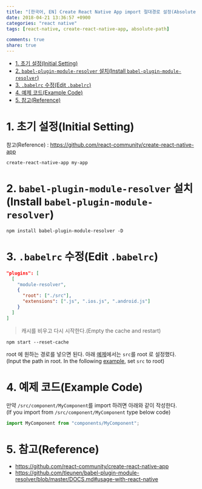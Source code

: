 ```yaml
---
title: "[한국어, EN] Create React Native App import 절대경로 설정(Absolute Path)"
date: 2018-04-21 13:36:57 +0900
categories: "react native"
tags: [react-native, create-react-native-app, absolute-path]

comments: true
share: true
---
```


<!-- TOC -->

- [1. 초기 설정(Initial Setting)](#1-초기-설정initial-setting)
- [2. `babel-plugin-module-resolver` 설치(Install `babel-plugin-module-resolver`)](#2-babel-plugin-module-resolver-설치install-babel-plugin-module-resolver)
- [3. `.babelrc` 수정(Edit `.babelrc`)](#3-babelrc-수정edit-babelrc)
- [4. 예제 코드(Example Code)](#4-예제-코드example-code)
- [5. 참고(Reference)](#5-참고reference)

<!-- /TOC -->

# 1. 초기 설정(Initial Setting)

참고(Reference) : https://github.com/react-community/create-react-native-app

```
create-react-native-app my-app
```

# 2. `babel-plugin-module-resolver` 설치(Install `babel-plugin-module-resolver`)

```
npm install babel-plugin-module-resolver -D
```

# 3. `.babelrc` 수정(Edit `.babelrc`)

```json
"plugins": [
  [
    "module-resolver",
    {
      "root": ["./src"],
      "extensions": [".js", ".ios.js", ".android.js"]
    }
  ]
]
```

> 캐시를 비우고 다시 시작한다.(Empty the cache and restart)

```
npm start --reset-cache
```

root 에 원하는 경로를 넣으면 된다. 아래 [예제](#4-예제-코드example-code)에서는 `src`를 root 로 설정했다.  
(Input the path in root. In the following [example](#4-예제-코드example-code), set `src` to root)

# 4. 예제 코드(Example Code)

만약 `/src/component/MyComponent`를 import 하려면 아래와 같이 작성한다.  
(If you import from `/src/component/MyComponent` type below code)

```js
import MyComponent from "components/MyComponent";
```

# 5. 참고(Reference)

- https://github.com/react-community/create-react-native-app
- https://github.com/tleunen/babel-plugin-module-resolver/blob/master/DOCS.md#usage-with-react-native
